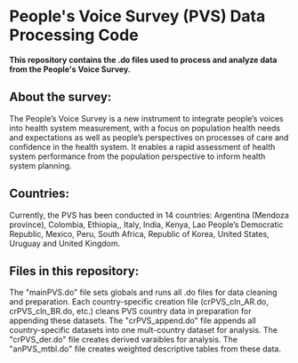 # People's Voice Survey (PVS) Data Processing Code

**This repository contains the .do files used to process and analyze data from the People's Voice Survey.** 

## About the survey: 
The People’s Voice Survey is a new instrument to integrate people’s voices into health system measurement, with a focus on population health needs and expectations as well as people’s perspectives on processes of care and confidence in the health system. It enables a rapid assessment of health system performance from the population perspective to inform health system planning.

## Countries: 
Currently, the PVS has been conducted in 14 countries: Argentina (Mendoza province), Colombia, Ethiopia,, Italy, India, Kenya, Lao People’s Democratic Republic, Mexico, Peru, South Africa, Republic of Korea, United States, Uruguay and United Kingdom. 

## Files in this repository: 
The "mainPVS.do" file sets globals and runs all .do files for data cleaning and preparation. Each country-specific creation file (crPVS_cln_AR.do, crPVS_cln_BR.do, etc.) cleans PVS country data in preparation for appending these datasets. The "crPVS_append.do" file appends all country-specific datasets into one mult-country dataset for analysis. The "crPVS_der.do" file creates derived varaibles for analysis. The "anPVS_mtbl.do" file creates weighted descriptive tables from these data. 
